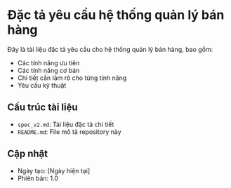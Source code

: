 # Đặc tả yêu cầu hệ thống quản lý bán hàng

Đây là tài liệu đặc tả yêu cầu cho hệ thống quản lý bán hàng, bao gồm:
- Các tính năng ưu tiên
- Các tính năng cơ bản
- Chi tiết cần làm rõ cho từng tính năng
- Yêu cầu kỹ thuật

## Cấu trúc tài liệu
- `spec_v2.md`: Tài liệu đặc tả chi tiết
- `README.md`: File mô tả repository này

## Cập nhật
- Ngày tạo: [Ngày hiện tại]
- Phiên bản: 1.0 